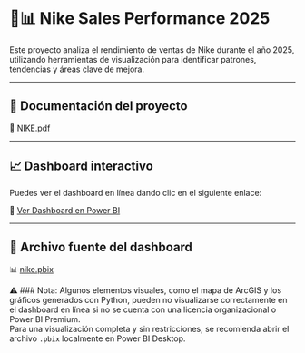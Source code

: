 # 👟📊 Nike Sales Performance 2025

Este proyecto analiza el rendimiento de ventas de Nike durante el año 2025, utilizando herramientas de visualización para identificar patrones, tendencias y áreas clave de mejora.

---

## 📄 Documentación del proyecto

📘 [NIKE.pdf](./NIKE.pdf)

---

## 📈 Dashboard interactivo

Puedes ver el dashboard en línea dando clic en el siguiente enlace:

🔗 [Ver Dashboard en Power BI](https://app.powerbi.com/view?r=eyJrIjoiYzFiZTU0YTYtNjFmNC00YjRiLTg0ODUtODAxNzNjMTk1YzQyIiwidCI6IjRiZjM4ZWEyLTgzMmQtNDU1Mi1iNTA4LTQyMTU3MGRhNDNmZiIsImMiOjR9)

---

## 📁 Archivo fuente del dashboard

📊 [nike.pbix](./nike.pbix)

⚠️ ### Nota: Algunos elementos visuales, como el mapa de ArcGIS y los gráficos generados con Python, pueden no visualizarse correctamente en el dashboard en línea si no se cuenta con una licencia organizacional o Power BI Premium.  
Para una visualización completa y sin restricciones, se recomienda abrir el archivo `.pbix` localmente en Power BI Desktop.
